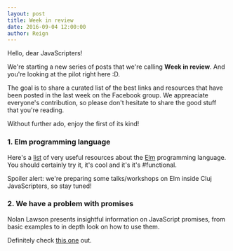```yaml
---
layout: post
title: Week in review
date: 2016-09-04 12:00:00
author: Reign
---
```


Hello, dear JavaScripters!

We're starting a new series of posts that we're calling __Week in review__.
And you're looking at the pilot right here :D.

The goal is to share a curated list of the best links and resources that
have been posted in the last week on the Facebook group. We appreaciate
everyone's contribution, so please don't hesitate to share the good stuff that you're
reading.
<!--more-->
Without further ado, enjoy the first of its kind!

### 1. Elm programming language

Here's a [list](https://github.com/isRuslan/awesome-elm) of very useful resources about the [Elm](http://elm-lang.org/) programming language.
You should certainly try it, it's cool and it's it's <span class="highlight">#functional</span>.

Spoiler alert: we're preparing some talks/workshops on Elm inside Cluj JavaScripters,
so stay tuned!

### 2. We have a problem with promises

Nolan Lawson presents insightful information on JavaScript promises,
from basic examples to in depth look on how to use them.

Definitely check [this one](https://pouchdb.com/2015/05/18/we-have-a-problem-with-promises.html) out.
